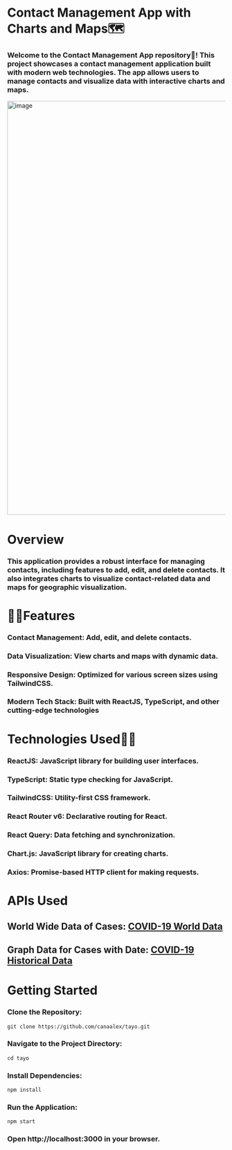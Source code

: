 # Contact Management App with Charts and Maps🗺

### Welcome to the Contact Management App repository🎉! This project showcases a contact management application built with modern web technologies. The app allows users to manage contacts and visualize data with interactive charts and maps.
<img width="956" alt="image" src="https://github.com/user-attachments/assets/c4e28d24-5881-44ca-a2cb-4471fca1b0e2">

# Overview

### This application provides a robust interface for managing contacts, including features to add, edit, and delete contacts. It also integrates charts to visualize contact-related data and maps for geographic visualization.

# 🐱‍🏍Features

### Contact Management: Add, edit, and delete contacts.
### Data Visualization: View charts and maps with dynamic data.
### Responsive Design: Optimized for various screen sizes using TailwindCSS.
### Modern Tech Stack: Built with ReactJS, TypeScript, and other cutting-edge technologies

# Technologies Used🐱‍👤

### ReactJS: JavaScript library for building user interfaces.
### TypeScript: Static type checking for JavaScript.
### TailwindCSS: Utility-first CSS framework.
### React Router v6: Declarative routing for React.
### React Query: Data fetching and synchronization.
### Chart.js: JavaScript library for creating charts.
### Axios: Promise-based HTTP client for making requests.

# APIs Used

## World Wide Data of Cases: [COVID-19 World Data](https://disease.sh/v3/covid-19/all)
## Graph Data for Cases with Date: [COVID-19 Historical Data](https://disease.sh/v3/covid-19/historical/all?lastdays=all)

# Getting Started

### Clone the Repository:

```
git clone https://github.com/canaalex/tayo.git

```
### Navigate to the Project Directory:

```
cd tayo
```

### Install Dependencies:

```
npm install
```

### Run the Application:

```
npm start
```
### Open http://localhost:3000 in your browser.


